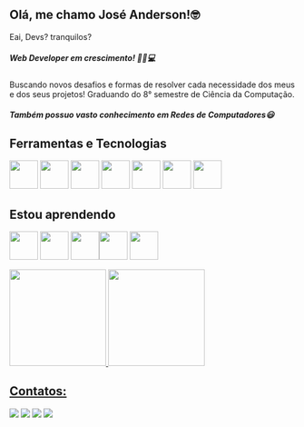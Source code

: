 
## Olá, me chamo José Anderson!🤓
Eai, Devs? tranquilos?
##### Web Developer em crescimento! 👨‍💻💻
Buscando novos desafios e formas de resolver cada necessidade dos meus e dos seus projetos!
Graduando do 8° semestre de Ciência da Computação.
##### Também possuo vasto conhecimento em Redes de Computadores😃
 
## Ferramentas e Tecnologias
<img src="https://cdn.jsdelivr.net/gh/devicons/devicon/icons/ubuntu/ubuntu-plain-wordmark.svg" width="50" height="50"/> <img src="https://cdn.jsdelivr.net/gh/devicons/devicon/icons/git/git-original.svg" width="50" height="50"/> <img src="https://cdn.jsdelivr.net/gh/devicons/devicon/icons/python/python-original.svg" width="50" height="50"/> <img src="https://cdn.jsdelivr.net/gh/devicons/devicon/icons/django/django-plain-wordmark.svg" width="50" height="50"/> <img src="https://cdn.jsdelivr.net/gh/devicons/devicon/icons/html5/html5-original.svg" width="50" height="50"/> <img src="https://cdn.jsdelivr.net/gh/devicons/devicon/icons/css3/css3-original.svg" width="50" height="50"/> <img src="https://cdn.jsdelivr.net/gh/devicons/devicon/icons/arduino/arduino-original-wordmark.svg" width="50" height="50"/>
          
          
          
           
          
## Estou aprendendo    
<img src="https://img.icons8.com/color/48/000000/bootstrap.png" width="50" height="50"/> <img src="https://cdn.jsdelivr.net/gh/devicons/devicon/icons/javascript/javascript-original.svg" width="50" height="50"/> <img 
src="https://img.icons8.com/ios-filled/50/000000/jquery.png" width="50" height="50"/><img 
src="https://cdn.jsdelivr.net/gh/devicons/devicon/icons/react/react-original-wordmark.svg" width="50" height="50"/> <img src="https://img.icons8.com/color/48/000000/java-coffee-cup-logo--v1.png" width="50" height="50"/>
     
<div>
<a href="https://github.com/jose-andersonjr">
<img height="170em" src="https://github-readme-stats.vercel.app/api/top-langs/?username=jose-andersonjr&layout=compact&langs_count=7&theme=dracula"/>
<img height="170em" src="https://github-readme-stats.vercel.app/api?username=jose-andersonjr&show_icons=true&theme=dracula&include_all_commits=true&count_private=true"/>
</div>
  
## Contatos:

<div>
<a href="https://instagram.com/mikenzuo" target="_blank"><img src="https://img.shields.io/badge/-Instagram-%23E4405F?style=for-the-badge&logo=instagram&logoColor=white" target="_blank"></a>
<a href="https://www.twitch.tv/mikenzuo" target="_blank"><img src="https://img.shields.io/badge/Twitch-9146FF?style=for-the-badge&logo=twitch&logoColor=white" target="_blank"></a>
<a href = "mailto:jose.andersonjr2@gmail.com"><img src="https://img.shields.io/badge/Gmail-D14836?style=for-the-badge&logo=gmail&logoColor=white" target="_blank"></a>
<a href="https://www.linkedin.com/in/jose-andersonjr" target="_blank"><img src="https://img.shields.io/badge/-LinkedIn-%230077B5?style=for-the-badge&logo=linkedin&logoColor=white" target="_blank"></a>   
</div>

